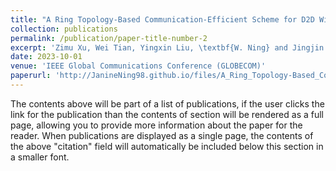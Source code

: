 ```yaml
---
title: "A Ring Topology-Based Communication-Efficient Scheme for D2D Wireless Federated Learning"
collection: publications
permalink: /publication/paper-title-number-2
excerpt: 'Zimu Xu, Wei Tian, Yingxin Liu, \textbf{W. Ning} and Jingjin Wu, "A Ring Topology-Based Communication-Efficient Scheme for D2D Wireless Federated Learning," \textit{In 2023 IEEE Global Communications Conference (GLOBECOM)}, 2023, pp. 2820-2825.'
date: 2023-10-01
venue: 'IEEE Global Communications Conference (GLOBECOM)'
paperurl: 'http://JanineNing98.github.io/files/A_Ring_Topology-Based_Communication-Efficient_Scheme_for_D2D_Wireless_Federated_Learning.pdf'
---
```


The contents above will be part of a list of publications, if the user clicks the link for the publication than the contents of section will be rendered as a full page, allowing you to provide more information about the paper for the reader. When publications are displayed as a single page, the contents of the above "citation" field will automatically be included below this section in a smaller font.

